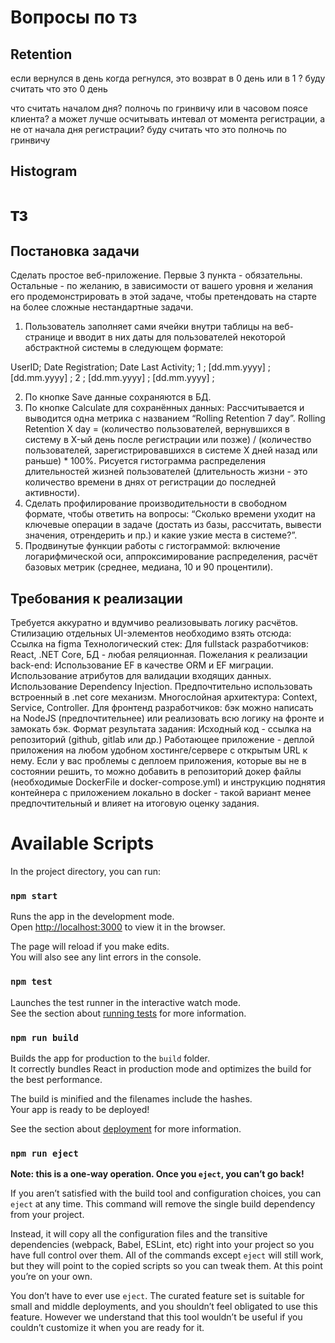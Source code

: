 # Вопросы по тз

## Retention
если вернулся в день когда регнулся, это возврат в 0 день или в 1 ?
буду считать что это 0 день

что считать началом дня? полночь по гринвичу или в часовом поясе клиента?
а может лучше осчитывать интевал от момента регистрации, а не от начала дня регистрации?
буду считать что это полночь по гринвичу

## Histogram


# тз

## Постановка задачи
Сделать простое веб-приложение.
Первые 3 пункта - обязательны. Остальные - по желанию, в зависимости от вашего уровня и желания его продемонстрировать в этой задаче, чтобы претендовать на старте на более сложные нестандартные задачи.

1) Пользователь заполняет сами ячейки внутри таблицы на веб-странице и вводит в них даты для пользователей некоторой абстрактной системы в следующем формате:

UserID; Date Registration; Date Last Activity;
1 ; [dd.mm.yyyy] ; [dd.mm.yyyy] ;
2 ; [dd.mm.yyyy] ; [dd.mm.yyyy] ;

2) По кнопке Save данные сохраняются в БД.
3) По кнопке Calculate для сохранённых данных:
Рассчитывается и выводится одна метрика с названием “Rolling Retention 7 day”. Rolling Retention X day = (количество пользователей, вернувшихся в систему в X-ый день после регистрации или позже) / (количество пользователей, зарегистрировавшихся в системе X дней назад или раньше) * 100%.
Рисуется гистограмма распределения длительностей жизней пользователей (длительность жизни - это количество времени в днях от регистрации до последней активности).
4) Сделать профилирование производительности в свободном формате, чтобы ответить на вопросы: “Сколько времени уходит на ключевые операции в задаче (достать из базы, рассчитать, вывести значения, отрендерить и пр.) и какие узкие места в системе?”.
5) Продвинутые функции работы с гистограммой: включение логарифмической оси, аппроксимирование распределения, расчёт базовых метрик (среднее, медиана, 10 и 90 процентили).

## Требования к реализации
Требуется аккуратно и вдумчиво реализовывать логику расчётов.
Стилизацию отдельных UI-элементов необходимо взять отсюда: Ссылка на figma
Технологический стек:
Для fullstack разработчиков: React, .NET Core, БД - любая реляционная.
Пожелания к реализации back-end:
Использование EF в качестве ORM и EF миграции.
Использование атрибутов для валидации входящих данных.
Использование Dependency Injection. Предпочтительно использовать встроенный в .net core механизм.
Многослойная архитектура: Context, Service, Controller.
Для фронтенд разработчиков: бэк можно написать на NodeJS (предпочтительнее) или реализовать всю логику на фронте и замокать бэк.
Формат результата задания:
Исходный код - ссылка на репозиторий (github, gitlab или др.)
Работающее приложение - деплой приложения на любом удобном хостинге/сервере с открытым URL к нему.
Если у вас проблемы с деплоем приложения, которые вы не в состоянии решить, то можно добавить в репозиторий докер файлы (необходимые DockerFile и docker-compose.yml) и инструкцию поднятия контейнера с приложением локально в docker - такой вариант менее предпочтительный и влияет на итоговую оценку задания.

# Available Scripts

In the project directory, you can run:

### `npm start`

Runs the app in the development mode.\
Open [http://localhost:3000](http://localhost:3000) to view it in the browser.

The page will reload if you make edits.\
You will also see any lint errors in the console.

### `npm test`

Launches the test runner in the interactive watch mode.\
See the section about [running tests](https://facebook.github.io/create-react-app/docs/running-tests) for more information.

### `npm run build`

Builds the app for production to the `build` folder.\
It correctly bundles React in production mode and optimizes the build for the best performance.

The build is minified and the filenames include the hashes.\
Your app is ready to be deployed!

See the section about [deployment](https://facebook.github.io/create-react-app/docs/deployment) for more information.

### `npm run eject`

**Note: this is a one-way operation. Once you `eject`, you can’t go back!**

If you aren’t satisfied with the build tool and configuration choices, you can `eject` at any time. This command will remove the single build dependency from your project.

Instead, it will copy all the configuration files and the transitive dependencies (webpack, Babel, ESLint, etc) right into your project so you have full control over them. All of the commands except `eject` will still work, but they will point to the copied scripts so you can tweak them. At this point you’re on your own.

You don’t have to ever use `eject`. The curated feature set is suitable for small and middle deployments, and you shouldn’t feel obligated to use this feature. However we understand that this tool wouldn’t be useful if you couldn’t customize it when you are ready for it.
